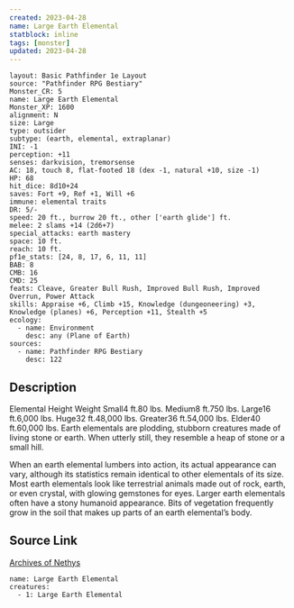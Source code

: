 ```yaml
---
created: 2023-04-28
name: Large Earth Elemental
statblock: inline
tags: [monster]
updated: 2023-04-28
---
```

```statblock
layout: Basic Pathfinder 1e Layout
source: "Pathfinder RPG Bestiary"
Monster_CR: 5
name: Large Earth Elemental
Monster_XP: 1600
alignment: N
size: Large
type: outsider
subtype: (earth, elemental, extraplanar)
INI: -1
perception: +11
senses: darkvision, tremorsense
AC: 18, touch 8, flat-footed 18 (dex -1, natural +10, size -1)
HP: 68
hit_dice: 8d10+24
saves: Fort +9, Ref +1, Will +6
immune: elemental traits
DR: 5/-
speed: 20 ft., burrow 20 ft., other ['earth glide'] ft.
melee: 2 slams +14 (2d6+7)
special_attacks: earth mastery
space: 10 ft.
reach: 10 ft.
pf1e_stats: [24, 8, 17, 6, 11, 11]
BAB: 8
CMB: 16
CMD: 25
feats: Cleave, Greater Bull Rush, Improved Bull Rush, Improved Overrun, Power Attack
skills: Appraise +6, Climb +15, Knowledge (dungeoneering) +3, Knowledge (planes) +6, Perception +11, Stealth +5
ecology:
  - name: Environment
    desc: any (Plane of Earth)
sources:
  - name: Pathfinder RPG Bestiary
    desc: 122
```
## Description
Elemental Height Weight Small4 ft.80 lbs. Medium8 ft.750 lbs. Large16 ft.6,000 lbs. Huge32 ft.48,000 lbs. Greater36 ft.54,000 lbs. Elder40 ft.60,000 lbs.
 Earth elementals are plodding, stubborn creatures made of living stone or earth. When utterly still, they resemble a heap of stone or a small hill.

When an earth elemental lumbers into action, its actual appearance can vary, although its statistics remain identical to other elementals of its size. Most earth elementals look like terrestrial animals made out of rock, earth, or even crystal, with glowing gemstones for eyes. Larger earth elementals often have a stony humanoid appearance. Bits of vegetation frequently grow in the soil that makes up parts of an earth elemental’s body.
## Source Link
[Archives of Nethys](https://aonprd.com/MonsterDisplay.aspx?ItemName=Large%20Earth%20Elemental)
```encounter-table
name: Large Earth Elemental
creatures:
  - 1: Large Earth Elemental
```
